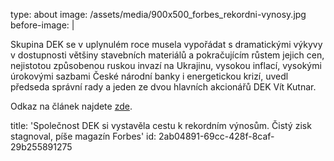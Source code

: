type: about
image: /assets/media/900x500_forbes_rekordni-vynosy.jpg
before-image: |
  <p>Skupina DEK se v uplynulém roce musela vypořádat s dramatickými výkyvy 
  v dostupnosti většiny stavebních materiálů a pokračujícím růstem jejich 
  cen, nejistotou způsobenou ruskou invazí na Ukrajinu, vysokou inflací, 
  vysokými úrokovými sazbami České národní banky i energetickou krizí, 
  uvedl předseda správní rady a jeden ze dvou hlavních akcionářů DEK Vít 
  Kutnar.
  </p>
  <p>Odkaz na článek najdete <a href="https://forbes.cz/spolecnost-dek-si-vystavela-cestu-k-rekordnim-vysosum-cisty-zisk-stagnoval/">zde</a>.
  </p>
title: 'Společnost DEK si vystavěla cestu k rekordním výnosům. Čistý zisk stagnoval, píše magazín Forbes'
id: 2ab04891-69cc-428f-8caf-29b255891275
